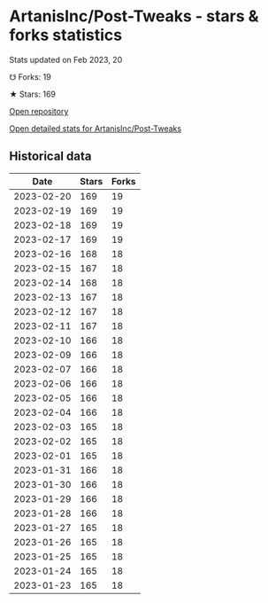 # ArtanisInc/Post-Tweaks - stars & forks statistics

Stats updated on Feb 2023, 20

☋ Forks: 19

★ Stars: 169

[Open repository](https://github.com/ArtanisInc/Post-Tweaks)

[Open detailed stats for ArtanisInc/Post-Tweaks](https://reviewgithub.com/rep/ArtanisInc/Post-Tweaks)

## Historical data
| Date | Stars | Forks |
|------|-------|-------|
| 2023-02-20 | 169 | 19 | 
| 2023-02-19 | 169 | 19 | 
| 2023-02-18 | 169 | 19 | 
| 2023-02-17 | 169 | 19 | 
| 2023-02-16 | 168 | 18 | 
| 2023-02-15 | 167 | 18 | 
| 2023-02-14 | 168 | 18 | 
| 2023-02-13 | 167 | 18 | 
| 2023-02-12 | 167 | 18 | 
| 2023-02-11 | 167 | 18 | 
| 2023-02-10 | 166 | 18 | 
| 2023-02-09 | 166 | 18 | 
| 2023-02-07 | 166 | 18 | 
| 2023-02-06 | 166 | 18 | 
| 2023-02-05 | 166 | 18 | 
| 2023-02-04 | 166 | 18 | 
| 2023-02-03 | 165 | 18 | 
| 2023-02-02 | 165 | 18 | 
| 2023-02-01 | 165 | 18 | 
| 2023-01-31 | 166 | 18 | 
| 2023-01-30 | 166 | 18 | 
| 2023-01-29 | 166 | 18 | 
| 2023-01-28 | 166 | 18 | 
| 2023-01-27 | 165 | 18 | 
| 2023-01-26 | 165 | 18 | 
| 2023-01-25 | 165 | 18 | 
| 2023-01-24 | 165 | 18 | 
| 2023-01-23 | 165 | 18 | 

